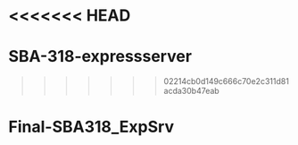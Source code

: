 <<<<<<< HEAD
=======
# SBA-318-expressserver


>>>>>>> 02214cb0d149c666c70e2c311d81acda30b47eab
# Final-SBA318_ExpSrv
